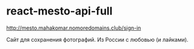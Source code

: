 # react-mesto-api-full
http://mesto.mahakomar.nomoredomains.club/sign-in

Сайт для сохранения фотографий. Из России с любовью (и лайками).